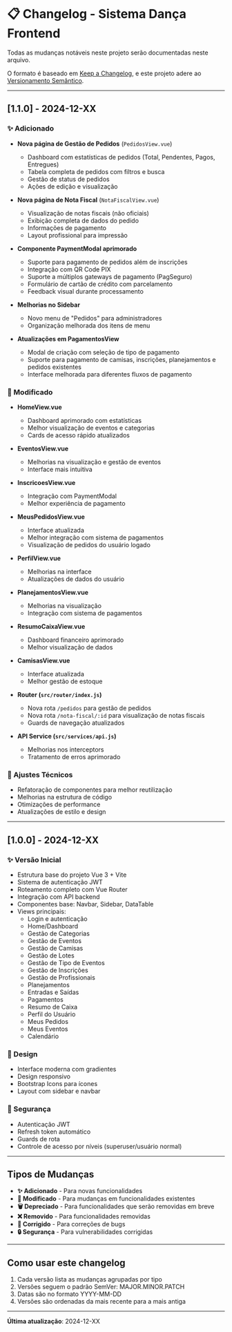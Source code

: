 # 📋 Changelog - Sistema Dança Frontend

Todas as mudanças notáveis neste projeto serão documentadas neste arquivo.

O formato é baseado em [Keep a Changelog](https://keepachangelog.com/pt-BR/1.0.0/),
e este projeto adere ao [Versionamento Semântico](https://semver.org/lang/pt-BR/).

---

## [1.1.0] - 2024-12-XX

### ✨ Adicionado
- **Nova página de Gestão de Pedidos** (`PedidosView.vue`)
  - Dashboard com estatísticas de pedidos (Total, Pendentes, Pagos, Entregues)
  - Tabela completa de pedidos com filtros e busca
  - Gestão de status de pedidos
  - Ações de edição e visualização

- **Nova página de Nota Fiscal** (`NotaFiscalView.vue`)
  - Visualização de notas fiscais (não oficiais)
  - Exibição completa de dados do pedido
  - Informações de pagamento
  - Layout profissional para impressão

- **Componente PaymentModal aprimorado**
  - Suporte para pagamento de pedidos além de inscrições
  - Integração com QR Code PIX
  - Suporte a múltiplos gateways de pagamento (PagSeguro)
  - Formulário de cartão de crédito com parcelamento
  - Feedback visual durante processamento

- **Melhorias no Sidebar**
  - Novo menu de "Pedidos" para administradores
  - Organização melhorada dos itens de menu

- **Atualizações em PagamentosView**
  - Modal de criação com seleção de tipo de pagamento
  - Suporte para pagamento de camisas, inscrições, planejamentos e pedidos existentes
  - Interface melhorada para diferentes fluxos de pagamento

### 🔄 Modificado
- **HomeView.vue**
  - Dashboard aprimorado com estatísticas
  - Melhor visualização de eventos e categorias
  - Cards de acesso rápido atualizados

- **EventosView.vue**
  - Melhorias na visualização e gestão de eventos
  - Interface mais intuitiva

- **InscricoesView.vue**
  - Integração com PaymentModal
  - Melhor experiência de pagamento

- **MeusPedidosView.vue**
  - Interface atualizada
  - Melhor integração com sistema de pagamentos
  - Visualização de pedidos do usuário logado

- **PerfilView.vue**
  - Melhorias na interface
  - Atualizações de dados do usuário

- **PlanejamentosView.vue**
  - Melhorias na visualização
  - Integração com sistema de pagamentos

- **ResumoCaixaView.vue**
  - Dashboard financeiro aprimorado
  - Melhor visualização de dados

- **CamisasView.vue**
  - Interface atualizada
  - Melhor gestão de estoque

- **Router (`src/router/index.js`)**
  - Nova rota `/pedidos` para gestão de pedidos
  - Nova rota `/nota-fiscal/:id` para visualização de notas fiscais
  - Guards de navegação atualizados

- **API Service (`src/services/api.js`)**
  - Melhorias nos interceptors
  - Tratamento de erros aprimorado

### 🔧 Ajustes Técnicos
- Refatoração de componentes para melhor reutilização
- Melhorias na estrutura de código
- Otimizações de performance
- Atualizações de estilo e design

---

## [1.0.0] - 2024-12-XX

### ✨ Versão Inicial
- Estrutura base do projeto Vue 3 + Vite
- Sistema de autenticação JWT
- Roteamento completo com Vue Router
- Integração com API backend
- Componentes base: Navbar, Sidebar, DataTable
- Views principais:
  - Login e autenticação
  - Home/Dashboard
  - Gestão de Categorias
  - Gestão de Eventos
  - Gestão de Camisas
  - Gestão de Lotes
  - Gestão de Tipo de Eventos
  - Gestão de Inscrições
  - Gestão de Profissionais
  - Planejamentos
  - Entradas e Saídas
  - Pagamentos
  - Resumo de Caixa
  - Perfil do Usuário
  - Meus Pedidos
  - Meus Eventos
  - Calendário

### 🎨 Design
- Interface moderna com gradientes
- Design responsivo
- Bootstrap Icons para ícones
- Layout com sidebar e navbar

### 🔐 Segurança
- Autenticação JWT
- Refresh token automático
- Guards de rota
- Controle de acesso por níveis (superuser/usuário normal)

---

## Tipos de Mudanças

- **✨ Adicionado** - Para novas funcionalidades
- **🔄 Modificado** - Para mudanças em funcionalidades existentes
- **🗑️ Depreciado** - Para funcionalidades que serão removidas em breve
- **❌ Removido** - Para funcionalidades removidas
- **🐛 Corrigido** - Para correções de bugs
- **🔒 Segurança** - Para vulnerabilidades corrigidas

---

## Como usar este changelog

1. Cada versão lista as mudanças agrupadas por tipo
2. Versões seguem o padrão SemVer: MAJOR.MINOR.PATCH
3. Datas são no formato YYYY-MM-DD
4. Versões são ordenadas da mais recente para a mais antiga

---

**Última atualização**: 2024-12-XX

